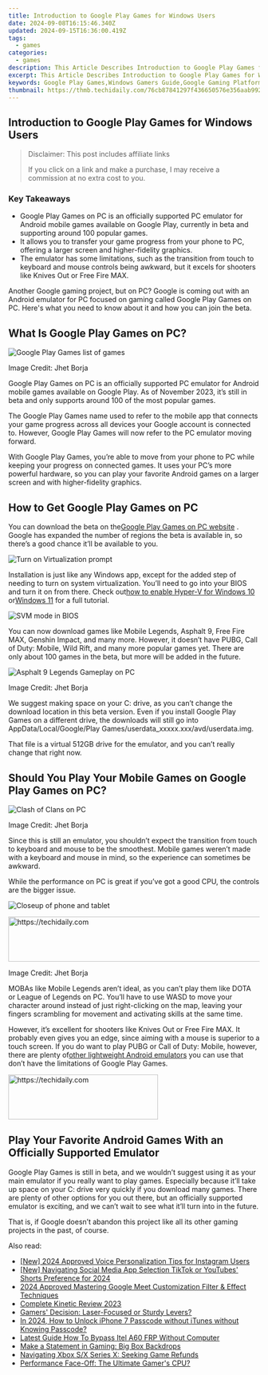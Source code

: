 ```yaml
---
title: Introduction to Google Play Games for Windows Users
date: 2024-09-08T16:15:46.340Z
updated: 2024-09-15T16:36:00.419Z
tags:
  - games
categories:
  - games
description: This Article Describes Introduction to Google Play Games for Windows Users
excerpt: This Article Describes Introduction to Google Play Games for Windows Users
keywords: Google Play Games,Windows Gamers Guide,Google Gaming Platform,Introduction to Play Games,Play Game on PC,Windows Gaming App,Accessing Google Games
thumbnail: https://thmb.techidaily.com/76cb87841297f436650576e356aab992c1ddd1148ccda3c73b6601c2eaf3c2ce.jpg
---
```


## Introduction to Google Play Games for Windows Users

>  Disclaimer: This post includes affiliate links
>
>  If you click on a link and make a purchase, I may receive a commission at no extra cost to you.
>

### Key Takeaways

* Google Play Games on PC is an officially supported PC emulator for Android mobile games available on Google Play, currently in beta and supporting around 100 popular games.
* It allows you to transfer your game progress from your phone to PC, offering a larger screen and higher-fidelity graphics.
* The emulator has some limitations, such as the transition from touch to keyboard and mouse controls being awkward, but it excels for shooters like Knives Out or Free Fire MAX.

 Another Google gaming project, but on PC? Google is coming out with an Android emulator for PC focused on gaming called Google Play Games on PC. Here's what you need to know about it and how you can join the beta.

## What Is Google Play Games on PC?

![Google Play Games list of games](https://static1.makeuseofimages.com/wordpress/wp-content/uploads/wm/2023/11/google-play-games-list-of-games.JPG)

 Image Credit: Jhet Borja

 Google Play Games on PC is an officially supported PC emulator for Android mobile games available on Google Play. As of November 2023, it’s still in beta and only supports around 100 of the most popular games.

 The Google Play Games name used to refer to the mobile app that connects your game progress across all devices your Google account is connected to. However, Google Play Games will now refer to the PC emulator moving forward.

 With Google Play Games, you’re able to move from your phone to PC while keeping your progress on connected games. It uses your PC’s more powerful hardware, so you can play your favorite Android games on a larger screen and with higher-fidelity graphics.

## How to Get Google Play Games on PC

 You can download the beta on the[Google Play Games on PC website](https://www.anrdoezrs.net/links/7251228/type/dlg/sid/UUmuoUeUpU2031043/https://play.google.com/googleplaygames#section-system-requirements) . Google has expanded the number of regions the beta is available in, so there’s a good chance it’ll be available to you.

![Turn on Virtualization prompt](https://static1.makeuseofimages.com/wordpress/wp-content/uploads/wm/2023/11/turn-on-virtualization-prompt.jpg)

 Installation is just like any Windows app, except for the added step of needing to turn on system virtualization. You’ll need to go into your BIOS and turn it on from there. Check out[how to enable Hyper-V for Windows 10](https://www.makeuseof.com/tag/create-virtual-machine-using-windows-10-hyper-v/) or[Windows 11](https://www.makeuseof.com/windows-11-enable-hyper-v/) for a full tutorial.

![SVM mode in BIOS](https://static1.makeuseofimages.com/wordpress/wp-content/uploads/2023/11/svm-mode-in-bios.jpg)

 You can now download games like Mobile Legends, Asphalt 9, Free Fire MAX, Genshin Impact, and many more. However, it doesn’t have PUBG, Call of Duty: Mobile, Wild Rift, and many more popular games yet. There are only about 100 games in the beta, but more will be added in the future.

![Asphalt 9 Legends Gameplay on PC](https://static1.makeuseofimages.com/wordpress/wp-content/uploads/wm/2023/11/asphalt-9-legends-gameplay-on-pc.JPG)

 Image Credit: Jhet Borja

 We suggest making space on your C: drive, as you can’t change the download location in this beta version. Even if you install Google Play Games on a different drive, the downloads will still go into AppData/Local/Google/Play Games/userdata\_xxxxx.xxx/avd/userdata.img.

 That file is a virtual 512GB drive for the emulator, and you can’t really change that right now.

## Should You Play Your Mobile Games on Google Play Games on PC?

![Clash of Clans on PC](https://static1.makeuseofimages.com/wordpress/wp-content/uploads/wm/2023/11/clash-of-clans-on-pc.JPG)

 Image Credit: Jhet Borja

 Since this is still an emulator, you shouldn’t expect the transition from touch to keyboard and mouse to be the smoothest. Mobile games weren’t made with a keyboard and mouse in mind, so the experience can sometimes be awkward.

 While the performance on PC is great if you’ve got a good CPU, the controls are the bigger issue.

![Closeup of phone and tablet](https://static1.makeuseofimages.com/wordpress/wp-content/uploads/wm/2023/09/closeup-of-phone-and-tablet.JPG)

<!-- affiliate ads begin -->
<a href="https://unicoeye.pxf.io/c/5597632/2134491/18498" target="_top" id="2134491">
  <img src="//a.impactradius-go.com/display-ad/18498-2134491" border="0" alt="https://techidaily.com" width="728" height="90"/>
</a>
<img height="0" width="0" src="https://unicoeye.pxf.io/i/5597632/2134491/18498" style="position:absolute;visibility:hidden;" border="0" />
<!-- affiliate ads end -->

 Image Credit: Jhet Borja

 MOBAs like Mobile Legends aren’t ideal, as you can’t play them like DOTA or League of Legends on PC. You’ll have to use WASD to move your character around instead of just right-clicking on the map, leaving your fingers scrambling for movement and activating skills at the same time.

 However, it’s excellent for shooters like Knives Out or Free Fire MAX. It probably even gives you an edge, since aiming with a mouse is superior to a touch screen. If you do want to play PUBG or Call of Duty: Mobile, however, there are plenty of[other lightweight Android emulators](https://www.makeuseof.com/lightweight-emulators-android-games-pc/) you can use that don’t have the limitations of Google Play Games.

<!-- affiliate ads begin -->
<a href="https://aligracehair.sjv.io/c/5597632/2135370/19272" target="_top" id="2135370">
  <img src="//a.impactradius-go.com/display-ad/19272-2135370" border="0" alt="https://techidaily.com" width="300" height="90"/>
</a>
<img height="0" width="0" src="https://aligracehair.sjv.io/i/5597632/2135370/19272" style="position:absolute;visibility:hidden;" border="0" />
<!-- affiliate ads end -->

## Play Your Favorite Android Games With an Officially Supported Emulator

 Google Play Games is still in beta, and we wouldn’t suggest using it as your main emulator if you really want to play games. Especially because it’ll take up space on your C: drive very quickly if you download many games. There are plenty of other options for you out there, but an officially supported emulator is exciting, and we can’t wait to see what it’ll turn into in the future.

 That is, if Google doesn’t abandon this project like all its other gaming projects in the past, of course.

<ins class="adsbygoogle"
     style="display:block"
     data-ad-format="autorelaxed"
     data-ad-client="ca-pub-7571918770474297"
     data-ad-slot="1223367746"></ins>

<ins class="adsbygoogle"
     style="display:block"
     data-ad-client="ca-pub-7571918770474297"
     data-ad-slot="8358498916"
     data-ad-format="auto"
     data-full-width-responsive="true"></ins>

<span class="atpl-alsoreadstyle">Also read:</span>
<div><ul>
<li><a href="https://instagram-clips.techidaily.com/new-2024-approved-voice-personalization-tips-for-instagram-users/"><u>[New] 2024 Approved Voice Personalization Tips for Instagram Users</u></a></li>
<li><a href="https://youtube-data.techidaily.com/avigating-social-media-app-selection-tiktok-or-youtubes-shorts-preference-for-2024/"><u>[New] Navigating Social Media App Selection TikTok or YouTubes' Shorts Preference for 2024</u></a></li>
<li><a href="https://visual-screen-recording.techidaily.com/2024-approved-mastering-google-meet-customization-filter-and-effect-techniques/"><u>2024 Approved Mastering Google Meet Customization Filter & Effect Techniques</u></a></li>
<li><a href="https://extra-lessons.techidaily.com/complete-kinetic-review-2023/"><u>Complete Kinetic Review 2023</u></a></li>
<li><a href="https://games-able.techidaily.com/gamers-decision-laser-focused-or-sturdy-levers/"><u>Gamers' Decision: Laser-Focused or Sturdy Levers?</u></a></li>
<li><a href="https://ios-unlock.techidaily.com/in-2024-how-to-unlock-iphone-7-passcode-without-itunes-without-knowing-passcode-by-drfone-ios/"><u>In 2024, How to Unlock iPhone 7 Passcode without iTunes without Knowing Passcode?</u></a></li>
<li><a href="https://bypass-frp.techidaily.com/latest-guide-how-to-bypass-itel-a60-frp-without-computer-by-drfone-android/"><u>Latest Guide How To Bypass Itel A60 FRP Without Computer</u></a></li>
<li><a href="https://games-able.techidaily.com/make-a-statement-in-gaming-big-box-backdrops/"><u>Make a Statement in Gaming: Big Box Backdrops</u></a></li>
<li><a href="https://games-able.techidaily.com/navigating-xbox-sx-series-x-seeking-game-refunds/"><u>Navigating Xbox S/X Series X: Seeking Game Refunds</u></a></li>
<li><a href="https://games-able.techidaily.com/performance-face-off-the-ultimate-gamers-cpu/"><u>Performance Face-Off: The Ultimate Gamer's CPU?</u></a></li>
</ul></div>

